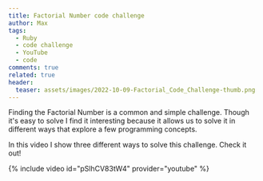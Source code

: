 ```yaml
---
title: Factorial Number code challenge
author: Max
tags:
  - Ruby
  - code challenge
  - YouTube
  - code
comments: true
related: true
header:
  teaser: assets/images/2022-10-09-Factorial_Code_Challenge-thumb.png
---
```

Finding the Factorial Number is a common and simple challenge. Though it's easy to solve I find it interesting because it allows us to solve it in different ways that explore a few programming concepts.

In this video I show three different ways to solve this challenge. Check it out!

{% include video id="pSlhCV83tW4" provider="youtube" %}
